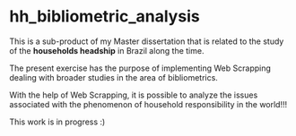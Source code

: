
# hh_bibliometric_analysis

<!-- badges: start -->
<!-- badges: end -->

This is a sub-product of my Master dissertation that is related to the study of the **households headship** in Brazil along the time.

The present exercise has the purpose of implementing Web Scrapping dealing with broader studies in the area of bibliometrics.

With the help of Web Scrapping, it is possible to analyze the issues associated with the phenomenon of household responsibility in the world!!!

This work is in progress :)
